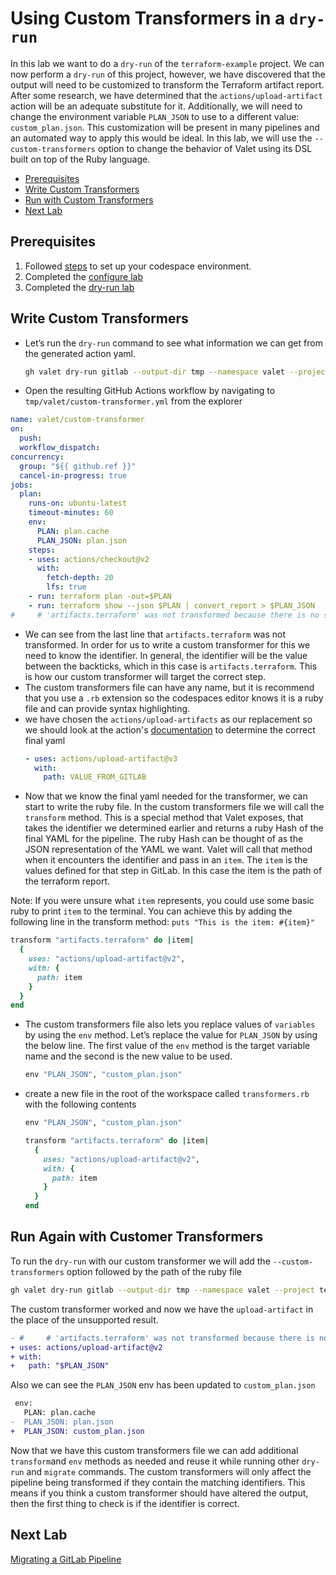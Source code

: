# Using Custom Transformers in a `dry-run`
In this lab we want to do a `dry-run` of the `terraform-example` project.  We can now perform a `dry-run` of this project, however, we have discovered that the output will need to be customized to transform the Terraform artifact report.  After some research, we have determined that the `actions/upload-artifact` action will be an adequate substitute for it.  Additionally, we will need to change the environment variable `PLAN_JSON` to use to a different value: `custom_plan.json`.  This customization will be present in many pipelines and an automated way to apply this would be ideal.  In this lab, we will use the `--custom-transformers` option to change the behavior of Valet using its DSL built on top of the Ruby language.

- [Prerequisites](#prerequisites)
- [Write Custom Transformers](#write-custom-transformers)
- [Run with Custom Transformers](#run-with-custom-transformers)
- [Next Lab](#next-lab)

## Prerequisites

1. Followed [steps](../gitlab#readme) to set up your codespace environment.
2. Completed the [configure lab](../gitlab/valet-configure-lab.md)
3. Completed the [dry-run lab](../gitlab/valet-dry-run-lab.md)

## Write Custom Transformers
- Let’s run the `dry-run` command to see what information we can get from the generated action yaml.
  ```bash
  gh valet dry-run gitlab --output-dir tmp --namespace valet --project terraform-example
  ```
- Open the resulting GitHub Actions workflow by navigating to `tmp/valet/custom-transformer.yml` from the explorer
```yaml
name: valet/custom-transformer
on:
  push:
  workflow_dispatch:
concurrency:
  group: "${{ github.ref }}"
  cancel-in-progress: true
jobs:
  plan:
    runs-on: ubuntu-latest
    timeout-minutes: 60
    env:
      PLAN: plan.cache
      PLAN_JSON: plan.json
    steps:
    - uses: actions/checkout@v2
      with:
        fetch-depth: 20
        lfs: true
    - run: terraform plan -out=$PLAN
    - run: terraform show --json $PLAN | convert_report > $PLAN_JSON
#     # 'artifacts.terraform' was not transformed because there is no suitable equivalent in GitHub Actions
```
- We can see from the last line that `artifacts.terraform` was not transformed.  In order for us to write a custom transformer for this we need to know the identifier. In general, the identifier will be the value between the backticks, which in this case is `artifacts.terraform`.  This is how our custom transformer will target the correct step.
- The custom transformers file can have any name, but it is recommend that you use a `.rb` extension so the codespaces editor knows it is a ruby file and can provide syntax highlighting.
- we have chosen the `actions/upload-artifacts` as our replacement so we should look at the action's [documentation](https://github.com/marketplace/actions/upload-a-build-artifact) to determine the correct final yaml
  ```yaml
  - uses: actions/upload-artifact@v3
    with:
      path: VALUE_FROM_GITLAB
  ```
- Now that we know the final yaml needed for the transformer, we can start to write the ruby file.  In the custom transformers file we will call the `transform` method.  This is a special method that Valet exposes, that takes the identifier we determined earlier and returns a ruby Hash of the final YAML for the pipeline.  The ruby Hash can be thought of as the JSON representation of the YAML we want. Valet will call that method when it encounters the identifier and pass in an `item`.  The `item` is the values defined for that step in GitLab.  In this case the item is the path of the terraform report. 

Note: If you were unsure what `item` represents, you could use some basic ruby to print `item` to the terminal. You can achieve this by adding the following line in the transform method:
`puts "This is the item: #{item}"`
  ```ruby
  transform "artifacts.terraform" do |item|
    {
      uses: "actions/upload-artifact@v2",
      with: {
        path: item
      }
    }
  end
  ```

- The custom transformers file also lets you replace values of `variables` by using the `env` method.  Let’s replace the value for `PLAN_JSON` by using the below line. The first value of the `env` method is the target variable name and the second is the new value to be used.
  ```ruby
  env "PLAN_JSON", "custom_plan.json"
  ```
- create a new file in the root of the workspace called `transformers.rb` with the following contents 
  ```ruby
  env "PLAN_JSON", "custom_plan.json"

  transform "artifacts.terraform" do |item|
    {
      uses: "actions/upload-artifact@v2",
      with: {
        path: item
      }
    }
  end
  ```
## Run Again with Customer Transformers
To run the `dry-run` with our custom transformer we will add the `--custom-transformers` option followed by the path of the ruby file
```bash
gh valet dry-run gitlab --output-dir tmp --namespace valet --project terraform-example --custom-transformers transformers.rb
```

The custom transformer worked and now we have the `upload-artifact` in the place of the unsupported result.
```diff
- #     # 'artifacts.terraform' was not transformed because there is no suitable equivalent in GitHub Actions
+ uses: actions/upload-artifact@v2
+ with:
+   path: "$PLAN_JSON"
```
Also we can see the `PLAN_JSON` env has been updated to `custom_plan.json`
```diff
 env:
   PLAN: plan.cache
-  PLAN_JSON: plan.json
+  PLAN_JSON: custom_plan.json
```

Now that we have this custom transformers file we can add additional `transform`and `env` methods as needed and reuse it while running other `dry-run` and `migrate` commands.  The custom transformers will only affect the pipeline being transformed if they contain the matching identifiers.  This means if you think a custom transformer should have altered the output, then the first thing to check is if the identifier is correct.  

## Next Lab
[Migrating a GitLab Pipeline](../gitlab/valet-migrate-lab.md)
